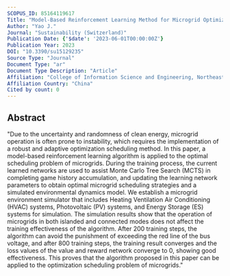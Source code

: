 ```yaml
---
SCOPUS_ID: 85164119617
Title: "Model-Based Reinforcement Learning Method for Microgrid Optimization Scheduling"
Author: "Yao J."
Journal: "Sustainability (Switzerland)"
Publication Date: {'$date': '2023-06-01T00:00:00Z'}
Publication Year: 2023
DOI: "10.3390/su15129235"
Source Type: "Journal"
Document Type: "ar"
Document Type Description: "Article"
Affiliation: "College of Information Science and Engineering, Northeastern University"
Affiliation Country: "China"
Cited by count: 0
---
```


## Abstract
"Due to the uncertainty and randomness of clean energy, microgrid operation is often prone to instability, which requires the implementation of a robust and adaptive optimization scheduling method. In this paper, a model-based reinforcement learning algorithm is applied to the optimal scheduling problem of microgrids. During the training process, the current learned networks are used to assist Monte Carlo Tree Search (MCTS) in completing game history accumulation, and updating the learning network parameters to obtain optimal microgrid scheduling strategies and a simulated environmental dynamics model. We establish a microgrid environment simulator that includes Heating Ventilation Air Conditioning (HVAC) systems, Photovoltaic (PV) systems, and Energy Storage (ES) systems for simulation. The simulation results show that the operation of microgrids in both islanded and connected modes does not affect the training effectiveness of the algorithm. After 200 training steps, the algorithm can avoid the punishment of exceeding the red line of the bus voltage, and after 800 training steps, the training result converges and the loss values of the value and reward network converge to 0, showing good effectiveness. This proves that the algorithm proposed in this paper can be applied to the optimization scheduling problem of microgrids."
